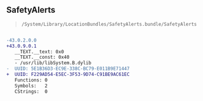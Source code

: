 ## SafetyAlerts

> `/System/Library/LocationBundles/SafetyAlerts.bundle/SafetyAlerts`

```diff

-43.0.2.0.0
+43.0.9.0.1
   __TEXT.__text: 0x0
   __TEXT.__const: 0x40
   - /usr/lib/libSystem.B.dylib
-  UUID: 5E1B36D3-EC9E-338C-BC79-E011B9E71447
+  UUID: F229AD54-E5EC-3F53-9D74-C91BE9AC61EC
   Functions: 0
   Symbols:   2
   CStrings:  0

```
